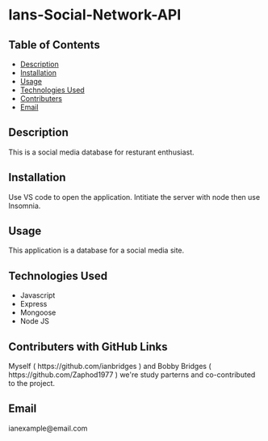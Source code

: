 ## <h1>Ians-Social-Network-API</h1>
<h2> Table of Contents </h2> 

- [Description](#description)
- [Installation](#installation)
- [Usage](#usage)
- [Technologies Used](#technologiesused)
- [Contributers](#contributers)
- [Email](#email)

<h2>Description</h2><p>This is a social media database for resturant enthusiast.</p>
<h2>Installation</h2><p>Use VS code to open the application. Intitiate the server with node then use Insomnia.</p>
<h2>Usage</h2><p>This application is a database for a social media site.</p>
<h2>Technologies Used</h2>

- Javascript
- Express
- Mongoose
- Node JS

<h2>Contributers with GitHub Links</h2>
Myself ( https://github.com/ianbridges ) and Bobby Bridges ( https://github.com/Zaphod1977 ) we're study parterns and co-contributed to the project.

<h2>Email</h2>
ianexample@email.com